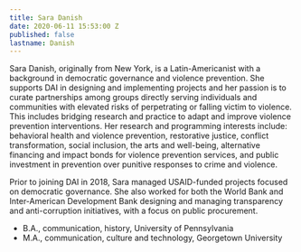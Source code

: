 ```yaml
---
title: Sara Danish
date: 2020-06-11 15:53:00 Z
published: false
lastname: Danish
---
```


Sara Danish, originally from New York, is a Latin-Americanist with a background in democratic governance and violence prevention. She supports DAI in designing and implementing projects and her passion is to curate partnerships among groups directly serving individuals and communities with elevated risks of perpetrating or falling victim to violence. This includes bridging research and practice to adapt and improve violence prevention interventions. Her research and programming interests include: behavioral health and violence prevention, restorative justice, conflict transformation, social inclusion, the arts and well-being, alternative financing and impact bonds for violence prevention services, and public investment in prevention over punitive responses to crime and violence.
 
Prior to joining DAI in 2018, Sara managed USAID-funded projects focused on democratic governance. She also worked for both the World Bank and Inter-American Development Bank designing and managing transparency and anti-corruption initiatives, with a focus on public procurement.
 
* B.A., communication, history, University of Pennsylvania
* M.A., communication, culture and technology, Georgetown University